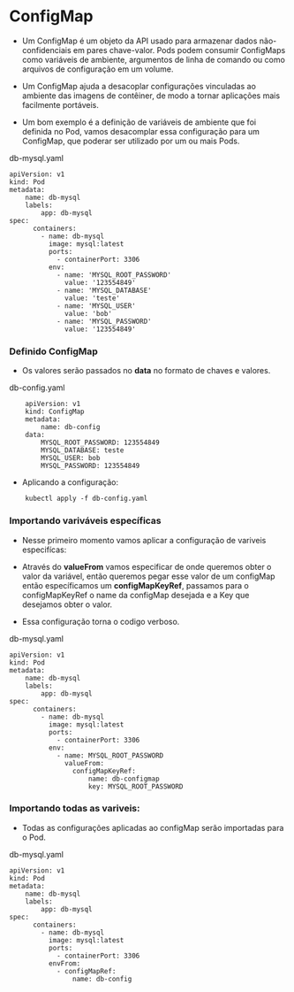 # ConfigMap

- Um ConfigMap é um objeto da API usado para armazenar dados não-confidenciais 
em pares chave-valor. Pods podem consumir ConfigMaps como variáveis de ambiente, 
argumentos de linha de comando ou como arquivos de configuração em um volume.

- Um ConfigMap ajuda a desacoplar configurações vinculadas ao ambiente das 
imagens de contêiner, de modo a tornar aplicações mais facilmente portáveis.

- Um bom exemplo é a definição de variáveis de ambiente que foi definida no Pod,
vamos desacomplar essa configuração para um ConfigMap, que poderar ser utilizado
por um ou mais Pods.

db-mysql.yaml

```
apiVersion: v1
kind: Pod
metadata: 
    name: db-mysql
    labels:
        app: db-mysql
spec:
      containers:
        - name: db-mysql
          image: mysql:latest
          ports: 
            - containerPort: 3306
          env: 
            - name: 'MYSQL_ROOT_PASSWORD'
              value: '123554849'
            - name: 'MYSQL_DATABASE'
              value: 'teste'
            - name: 'MYSQL_USER'
              value: 'bob'
            - name: 'MYSQL_PASSWORD'
              value: '123554849'
```

### Definido ConfigMap

- Os valores serão passados no **data** no formato de chaves e valores.

db-config.yaml

```
    apiVersion: v1
    kind: ConfigMap
    metadata:
        name: db-config
    data:
        MYSQL_ROOT_PASSWORD: 123554849
        MYSQL_DATABASE: teste
        MYSQL_USER: bob
        MYSQL_PASSWORD: 123554849
```

- Aplicando a configuração:

```
    kubectl apply -f db-config.yaml

```

### Importando variváveis específicas

- Nesse primeiro momento vamos aplicar a configuração de variveis especifícas:

- Através do **valueFrom** vamos especificar de onde queremos obter o valor da variável,
então queremos pegar esse valor de um configMap então específicamos um **configMapKeyRef**, 
passamos para o configMapKeyRef o name da configMap desejada e a Key que desejamos obter o valor.

- Essa configuração torna o codigo verboso.

db-mysql.yaml

```
apiVersion: v1
kind: Pod
metadata: 
    name: db-mysql
    labels:
        app: db-mysql
spec:
      containers:
        - name: db-mysql
          image: mysql:latest
          ports: 
            - containerPort: 3306
          env: 
            - name: MYSQL_ROOT_PASSWORD
              valueFrom: 
                configMapKeyRef:
                    name: db-configmap
                    key: MYSQL_ROOT_PASSWORD
```

### Importando todas as variveis:

- Todas as configurações aplicadas ao configMap serão importadas para 
o Pod.

db-mysql.yaml

```
apiVersion: v1
kind: Pod
metadata: 
    name: db-mysql
    labels:
        app: db-mysql
spec:
      containers:
        - name: db-mysql
          image: mysql:latest
          ports: 
            - containerPort: 3306
          envFrom: 
            - configMapRef: 
                name: db-config
```